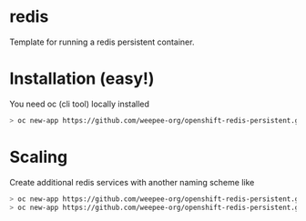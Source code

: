 # redis

Template for running a redis persistent container.

# Installation (easy!)

You need oc (cli tool) locally installed

```sh
> oc new-app https://github.com/weepee-org/openshift-redis-persistent.git --name=redis
```

# Scaling

Create additional redis services with another naming scheme like

```sh
> oc new-app https://github.com/weepee-org/openshift-redis-persistent.git --name=redis0
> oc new-app https://github.com/weepee-org/openshift-redis-persistent.git --name=redis1
```
